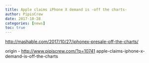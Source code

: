 ```yaml
---
title: Apple claims iPhone X demand is -off the charts-
author: PipisCrew
date: 2017-10-28
categories: [news]
toc: true
---
```


http://mashable.com/2017/10/27/iphonex-presale-off-the-charts/

origin - http://www.pipiscrew.com/?p=10741 apple-claims-iphone-x-demand-is-off-the-charts